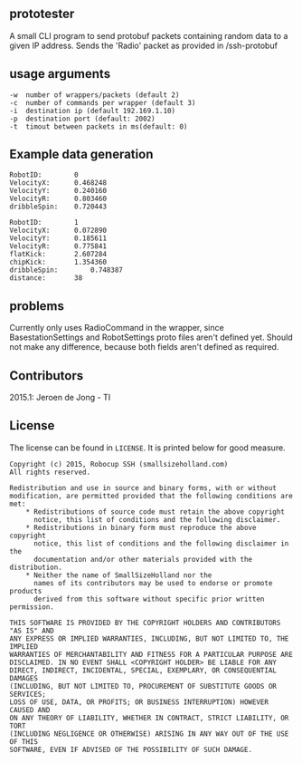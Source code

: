 ## prototester

A small CLI program to send protobuf packets containing random data to a given IP address. Sends the 'Radio' packet as provided in /ssh-protobuf

## usage arguments
    -w	number of wrappers/packets (default 2)
    -c 	number of commands per wrapper (default 3)
    -i 	destination ip (default 192.169.1.10)
    -p 	destination port (default: 2002)
    -t  timout between packets in ms(default: 0)

## Example data generation
    RobotID:		0
    VelocityX:		0.468248
    VelocityY:		0.240160
    VelocityR:		0.803460
    dribbleSpin:	0.720443

    RobotID:		1
    VelocityX:		0.072890
    VelocityY:		0.185611
    VelocityR:		0.775841
    flatKick:		2.607284
    chipKick:		1.354360
    dribbleSpin:		0.748387
    distance:		38

## problems
Currently only uses RadioCommand in the wrapper, since BasestationSettings and RobotSettings proto files aren't defined yet. 
Should not make any difference, because both fields aren't defined as required.


## Contributors

2015.1:
    Jeroen de Jong   - TI

## License

The license can be found in `LICENSE`. It is printed below for good measure.

    Copyright (c) 2015, Robocup SSH (smallsizeholland.com)
    All rights reserved.

    Redistribution and use in source and binary forms, with or without
    modification, are permitted provided that the following conditions are met:
        * Redistributions of source code must retain the above copyright
          notice, this list of conditions and the following disclaimer.
        * Redistributions in binary form must reproduce the above copyright
          notice, this list of conditions and the following disclaimer in the
          documentation and/or other materials provided with the distribution.
        * Neither the name of SmallSizeHolland nor the
          names of its contributors may be used to endorse or promote products
          derived from this software without specific prior written permission.

    THIS SOFTWARE IS PROVIDED BY THE COPYRIGHT HOLDERS AND CONTRIBUTORS "AS IS" AND
    ANY EXPRESS OR IMPLIED WARRANTIES, INCLUDING, BUT NOT LIMITED TO, THE IMPLIED
    WARRANTIES OF MERCHANTABILITY AND FITNESS FOR A PARTICULAR PURPOSE ARE
    DISCLAIMED. IN NO EVENT SHALL <COPYRIGHT HOLDER> BE LIABLE FOR ANY
    DIRECT, INDIRECT, INCIDENTAL, SPECIAL, EXEMPLARY, OR CONSEQUENTIAL DAMAGES
    (INCLUDING, BUT NOT LIMITED TO, PROCUREMENT OF SUBSTITUTE GOODS OR SERVICES;
    LOSS OF USE, DATA, OR PROFITS; OR BUSINESS INTERRUPTION) HOWEVER CAUSED AND
    ON ANY THEORY OF LIABILITY, WHETHER IN CONTRACT, STRICT LIABILITY, OR TORT
    (INCLUDING NEGLIGENCE OR OTHERWISE) ARISING IN ANY WAY OUT OF THE USE OF THIS
    SOFTWARE, EVEN IF ADVISED OF THE POSSIBILITY OF SUCH DAMAGE.